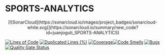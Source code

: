 # SPORTS-ANALYTICS

<p align="center">
  [![SonarCloud](https://sonarcloud.io/images/project_badges/sonarcloud-white.svg)](https://sonarcloud.io/summary/new_code?id=juanjoguti_SPORTS-ANALYTICS)
</p>

[![Lines of Code](https://sonarcloud.io/api/project_badges/measure?project=juanjoguti_SPORTS-ANALYTICS&metric=ncloc)](https://sonarcloud.io/summary/new_code?id=juanjoguti_SPORTS-ANALYTICS) [![Duplicated Lines (%)](https://sonarcloud.io/api/project_badges/measure?project=juanjoguti_SPORTS-ANALYTICS&metric=duplicated_lines_density)](https://sonarcloud.io/summary/new_code?id=juanjoguti_SPORTS-ANALYTICS) [![Coverage](https://sonarcloud.io/api/project_badges/measure?project=juanjoguti_SPORTS-ANALYTICS&metric=coverage)](https://sonarcloud.io/summary/new_code?id=juanjoguti_SPORTS-ANALYTICS)[![Code Smells](https://sonarcloud.io/api/project_badges/measure?project=juanjoguti_SPORTS-ANALYTICS&metric=code_smells)](https://sonarcloud.io/summary/new_code?id=juanjoguti_SPORTS-ANALYTICS) [![Bugs](https://sonarcloud.io/api/project_badges/measure?project=juanjoguti_SPORTS-ANALYTICS&metric=bugs)](https://sonarcloud.io/summary/new_code?id=juanjoguti_SPORTS-ANALYTICS) [![Quality Gate Status](https://sonarcloud.io/api/project_badges/measure?project=juanjoguti_SPORTS-ANALYTICS&metric=alert_status)](https://sonarcloud.io/summary/new_code?id=juanjoguti_SPORTS-ANALYTICS)
